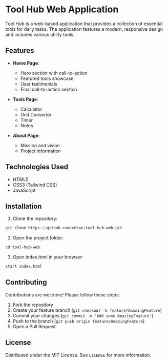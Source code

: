 # Tool Hub Web Application

Tool Hub is a web-based application that provides a collection of essential tools for daily tasks. The application features a modern, responsive design and includes various utility tools.

## Features

- **Home Page**: 
  - Hero section with call-to-action
  - Featured tools showcase
  - User testimonials
  - Final call-to-action section
  
- **Tools Page**:
  - Calculator
  - Unit Converter
  - Timer
  - Notes

- **About Page**:
  - Mission and vision
  - Project information

## Technologies Used

- HTML5
- CSS3 (Tailwind CSS)
- JavaScript

## Installation

1. Clone the repository:
```powershell
git clone https://github.com/cnhsn/tool-hub-web.git
```

2. Open the project folder:
```powershell
cd tool-hub-web
```

3. Open index.html in your browser:
```powershell
start index.html
```

## Contributing

Contributions are welcome! Please follow these steps:

1. Fork the repository
2. Create your feature branch (`git checkout -b feature/AmazingFeature`)
3. Commit your changes (`git commit -m 'Add some AmazingFeature'`)
4. Push to the branch (`git push origin feature/AmazingFeature`)
5. Open a Pull Request

## License

Distributed under the MIT License. See `LICENSE` for more information.

